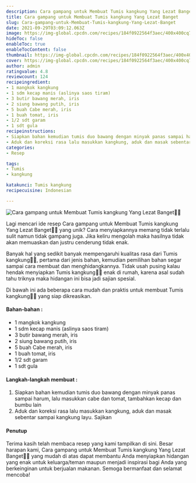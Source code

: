 ```yaml
---
description: Cara gampang untuk Membuat Tumis kangkung Yang Lezat Banget"
title: Cara gampang untuk Membuat Tumis kangkung Yang Lezat Banget
slug: Cara-gampang-untuk-Membuat-Tumis-kangkung-Yang-Lezat-Banget
date: 2021-09-29T03:09:12.063Z
image: https://img-global.cpcdn.com/recipes/184f0922564f3aec/400x400cq70/photo.jpg
hideToc: false
enableToc: true
enableTocContent: false
thumbnail: https://img-global.cpcdn.com/recipes/184f0922564f3aec/400x400cq70/photo.jpg
cover: https://img-global.cpcdn.com/recipes/184f0922564f3aec/400x400cq70/photo.jpg
author: admin
ratingvalue: 4.8
reviewcount: 124
recipeingredient:
- 1 mangkok kangkung
- 1 sdm kecap manis (aslinya saos tiram)
- 3 butir bawang merah, iris
- 2 siung bawang putih, iris
- 5 buah Cabe merah, iris
- 1 buah tomat, iris
- 1/2 sdt garam
- 1 sdt gula
recipeinstructions:
- Siapkan bahan kemudian tumis duo bawang dengan minyak panas sampai harum, lalu masukkan cabe dan tomat, tambahkan kecap dan bumbu lain
- Aduk dan koreksi rasa lalu masukkan kangkung, aduk dan masak sebentar sampai kangkung layu. Sajikan
categories:
- Resep

tags:
- Tumis
- kangkung

katakunci: Tumis kangkung
recipecuisine: Indonesian

---
```


![Cara gampang untuk Membuat Tumis kangkung Yang Lezat Banget👩‍🍳](https://img-global.cpcdn.com/recipes/184f0922564f3aec/400x400cq70/photo.jpg)

Lagi mencari ide resep Cara gampang untuk Membuat Tumis kangkung Yang Lezat Banget👩‍🍳 yang unik? Cara menyiapkannya memang tidak terlalu sulit namun tidak gampang juga. Jika keliru mengolah maka hasilnya tidak akan memuaskan dan justru cenderung tidak enak.

Banyak hal yang sedikit banyak mempengaruhi kualitas rasa dari Tumis kangkung👩‍🍳, pertama dari jenis bahan, kemudian pemilihan bahan segar sampai cara membuat dan menghidangkannya. Tidak usah pusing kalau hendak menyiapkan Tumis kangkung👩‍🍳 enak di rumah, karena asal sudah tahu triknya maka hidangan ini bisa jadi sajian spesial.

Di bawah ini ada beberapa cara mudah dan praktis untuk membuat Tumis kangkung👩‍🍳 yang siap dikreasikan.

<!--inarticleads1-->

#### Bahan-bahan :

- 1 mangkok kangkung
- 1 sdm kecap manis (aslinya saos tiram)
- 3 butir bawang merah, iris
- 2 siung bawang putih, iris
- 5 buah Cabe merah, iris
- 1 buah tomat, iris
- 1/2 sdt garam
- 1 sdt gula

<!--inarticleads2-->

#### Langkah-langkah membuat :

1. Siapkan bahan kemudian tumis duo bawang dengan minyak panas sampai harum, lalu masukkan cabe dan tomat, tambahkan kecap dan bumbu lain
1. Aduk dan koreksi rasa lalu masukkan kangkung, aduk dan masak sebentar sampai kangkung layu. Sajikan

#### Penutup

Terima kasih telah membaca resep yang kami tampilkan di sini. Besar harapan kami, Cara gampang untuk Membuat Tumis kangkung Yang Lezat Banget👩‍🍳 yang mudah di atas dapat membantu Anda menyiapkan hidangan yang enak untuk keluarga/teman maupun menjadi inspirasi bagi Anda yang berkeinginan untuk berjualan makanan. Semoga bermanfaat dan selamat mencoba!
